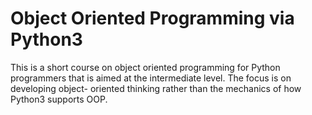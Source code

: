 # Object Oriented Programming via Python3

This is a short course on object oriented programming for Python programmers
that is aimed at the intermediate level. The focus is on developing object-
oriented thinking rather than the mechanics of how Python3 supports OOP.
